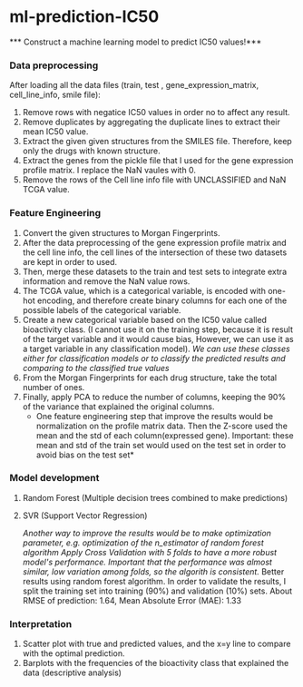 # ml-prediction-IC50

*** Construct a machine learning model to predict IC50 values!***

### Data preprocessing
After loading all the data files (train, test , gene_expression_matrix, cell_line_info, smile file):
1. Remove rows with negatice IC50 values in order no to affect any result.
2. Remove duplicates by aggregating the duplicate lines to extract their mean IC50 value.
3. Extract the given given structures from the SMILES file. Therefore, keep only the drugs with known structure.
4. Extract the genes from the pickle file that I used for the gene expression profile matrix. I replace the NaN vaules with 0.
5. Remove the rows of the Cell line info file with UNCLASSIFIED and NaN TCGA value.

### Feature Engineering
1. Convert the given structures to Morgan Fingerprints.
2. After the data preprocessing of the gene expression profile matrix and the cell line info, the cell lines of the intersection of these two datasets are kept in order to used.
3. Then, merge these datasets to the train and test sets to integrate extra information and remove the NaN value rows.
4. The TCGA value, which is a categorical variable, is encoded with one-hot encoding, and therefore create binary columns for each one of the possible labels of the categorical variable.
5. Create a new categorical variable based on the IC50 value called bioactivity class. (I cannot use it on the training step, because it is result of the target variable and it would cause bias, However, we can use it as a target variable in any classification model).
   *We can use these classes either for classification models or to classify the predicted results and comparing to the classified true values*
7. From the Morgan Fingerprints for each drug structure, take the total number of ones.
8. Finally, apply PCA to reduce the number of columns, keeping the 90% of the variance that explained the original columns.
   * One feature engineering step that improve the results would be normalization on the profile matrix data. Then the Z-score used the mean and the std of each column(expressed gene). Important: these mean and std of the train set would used on the test set in order to avoid bias on the test set* 

### Model development
1. Random Forest (Multiple decision trees combined to make predictions)
2. SVR (Support Vector Regression)
   
   *Another way to improve the results would be to make optimization parameter, e.g. optimization of the n_estimator of random forest algorithm*
   *Apply Cross Validation with 5 folds to have a more robust model's performance. Important that the performance was almost similar, low variation among folds, so the algorith is consistent.*
   Better results using random forest algorithm. In order to validate the results, I split the training set into training (90%) and validation (10%) sets. 
   About RMSE of  prediction: 1.64, Mean Absolute Error (MAE): 1.33

 ### Interpretation
 1. Scatter plot with true and predicted values, and the x=y line to compare with the optimal prediction.
 2. Barplots with the frequencies of the bioactivity class that explained the data (descriptive analysis)
     
  






